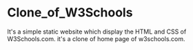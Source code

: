 # Clone_of_W3Schools
It's a simple static website which display the HTML and CSS of W3Schools.com.
it's a clone of home page of w3schools.com.
